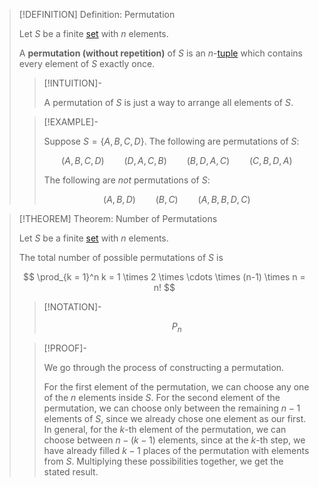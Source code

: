 >[!DEFINITION] Definition: Permutation
>
>Let $S$ be a finite [set](../Set%20Theory/Set.md) with $n$ elements.
>
>A **permutation (without repetition)** of $S$ is an $n$-[tuple](../Set%20Theory/Tuple.md) which contains every element of $S$ exactly once.
>
>>[!INTUITION]-
>>
>>A permutation of $S$ is just a way to arrange all elements of $S$.
>>
>
>>[!EXAMPLE]-
>>
>>Suppose $S = \{A, B, C, D\}$. The following are permutations of $S$:
>>
>>$$
>>(A, B, C, D) \qquad (D, A, C, B) \qquad (B, D, A, C) \qquad (C, B, D, A)
>>$$
>>
>>The following are *not* permutations of $S$: 
>>
>>$$
>>(A, B, D) \qquad (B, C) \qquad (A, B, B, D, C)
>>$$
>>
>

>[!THEOREM] Theorem: Number of Permutations
>
>Let $S$ be a finite [set](../../Set%20Theory/Set.md) with $n$ elements.
>
>The total number of possible permutations of $S$ is
>
>$$
>\prod_{k = 1}^n k = 1 \times 2 \times \cdots \times (n-1) \times n = n!
>$$
>
>>[!NOTATION]-
>>
>>$$
>>P_n
>>$$
>>
>
>>[!PROOF]-
>>
>>We go through the process of constructing a permutation.
>>
>>For the first element of the permutation, we can choose any one of the $n$ elements inside $S$. For the second element of the permutation, we can choose only between the remaining $n - 1$ elements of $S$, since we already chose one element as our first. In general, for the $k$-th element of the permutation, we can choose between $n - (k - 1)$ elements, since at the $k$-th step, we have already filled $k-1$ places of the permutation with elements from $S$. Multiplying these possibilities together, we get the stated result.
>>
>